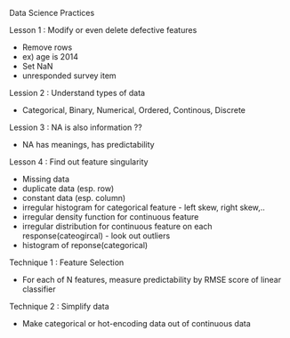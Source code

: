 Data Science Practices

Lesson 1 : Modify or even delete defective features

* Remove rows
 * ex) age is 2014
* Set NaN
 * unresponded survey item

Lession 2 : Understand types of data

* Categorical, Binary, Numerical, Ordered, Continous, Discrete


Lession 3 : NA is also information ??

* NA has meanings, has predictability

Lesson 4 : Find out feature singularity

* Missing data
* duplicate data (esp. row)
* constant data (esp. column)
* irregular histogram for categorical feature - left skew, right skew,..
* irregular density function for continuous feature
* irregular distribution for continuous feature on each response(cateogircal) - look out outliers
* histogram of reponse(categorical)

Technique 1 : Feature Selection

* For each of N features, measure predictability by RMSE score of linear classifier

Technique 2 : Simplify data

* Make categorical or hot-encoding data out of continuous data



